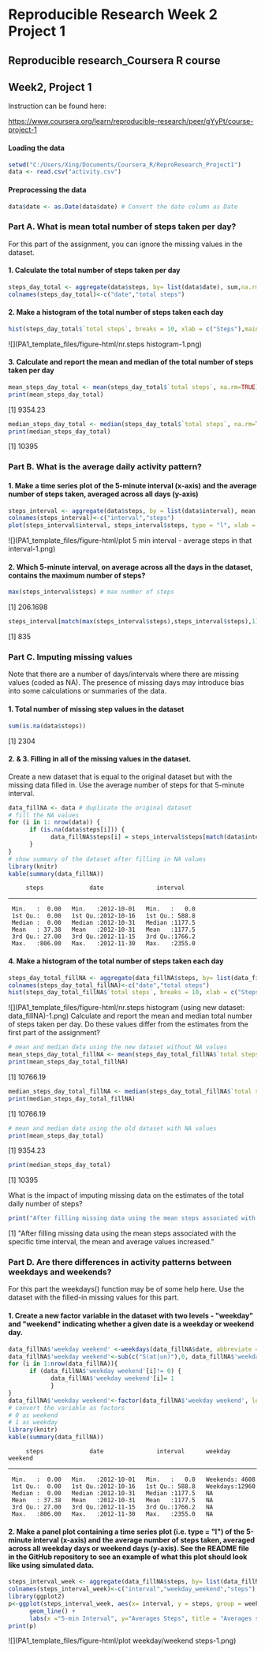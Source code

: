 # Reproducible Research Week 2 Project 1

## Reproducible research_Coursera R course

## Week2, Project 1

Instruction can be found here:

https://www.coursera.org/learn/reproducible-research/peer/gYyPt/course-project-1




#### Loading the data

```r
setwd("C:/Users/Xing/Documents/Coursera_R/ReproResearch_Project1")
data <- read.csv("activity.csv")
```

#### Preprocessing the data

```r
data$date <- as.Date(data$date) # Convert the date column as Date
```

### Part A. What is mean total number of steps taken per day?
For this part of the assignment, you can ignore the missing values in the dataset.

#### 1. Calculate the total number of steps taken per day

```r
steps_day_total <- aggregate(data$steps, by= list(data$date), sum,na.rm =TRUE)
colnames(steps_day_total)<-c("date","total steps")
```

#### 2. Make a histogram of the total number of steps taken each day

```r
hist(steps_day_total$`total steps`, breaks = 10, xlab = c("Steps"),main = c("Total number of steps taken each day"))
```

![](PA1_template_files/figure-html/nr.steps histogram-1.png)<!-- -->

#### 3. Calculate and report the mean and median of the total number of steps taken per day

```r
mean_steps_day_total <- mean(steps_day_total$`total steps`, na.rm=TRUE) # mean
print(mean_steps_day_total)
```

[1] 9354.23

```r
median_steps_day_total <- median(steps_day_total$`total steps`, na.rm=TRUE) # median
print(median_steps_day_total)
```

[1] 10395

### Part B. What is the average daily activity pattern?
#### 1. Make a time series plot of the 5-minute interval (x-axis) and the average number of steps taken, averaged across all days (y-axis)

```r
steps_interval <- aggregate(data$steps, by = list(data$interval), mean,na.rm =TRUE)
colnames(steps_interval)<-c("interval","steps")
plot(steps_interval$interval, steps_interval$steps, type = "l", xlab = c("5-minute interval"), ylab = c("Average number of steps"), main = c("Average daily activity pattern"))
```

![](PA1_template_files/figure-html/plot 5 min interval - average steps in that interval-1.png)<!-- -->

#### 2. Which 5-minute interval, on average across all the days in the dataset, contains the maximum number of steps?

```r
max(steps_interval$steps) # max number of steps
```

[1] 206.1698

```r
steps_interval[match(max(steps_interval$steps),steps_interval$steps),1] # max number of steps at this interval
```

[1] 835

### Part C. Imputing missing values
Note that there are a number of days/intervals where there are missing values (coded as NA). The presence of missing days may introduce bias into some calculations or summaries of the data.
#### 1. Total number of missing step values in the dataset

```r
sum(is.na(data$steps))
```

[1] 2304

#### 2. & 3. Filling in all of the missing values in the dataset.
Create a new dataset that is equal to the original dataset but with the missing data filled in.
Use the average number of steps for that 5-minute interval.

```r
data_fillNA <- data # duplicate the original dataset
# fill the NA values
for (i in 1: nrow(data)) {
      if (is.na(data$steps[i])) {
            data_fillNA$steps[i] = steps_interval$steps[match(data$interval[i], steps_interval$interval)]
      }
}
# show summary of the dataset after filling in NA values
library(knitr)
kable(summary(data_fillNA))
```

         steps             date               interval    
---  ---------------  -------------------  ---------------
     Min.   :  0.00   Min.   :2012-10-01   Min.   :   0.0 
     1st Qu.:  0.00   1st Qu.:2012-10-16   1st Qu.: 588.8 
     Median :  0.00   Median :2012-10-31   Median :1177.5 
     Mean   : 37.38   Mean   :2012-10-31   Mean   :1177.5 
     3rd Qu.: 27.00   3rd Qu.:2012-11-15   3rd Qu.:1766.2 
     Max.   :806.00   Max.   :2012-11-30   Max.   :2355.0 

####  4. Make a histogram of the total number of steps taken each day 

```r
steps_day_total_fillNA <- aggregate(data_fillNA$steps, by= list(data_fillNA$date), sum, na.rm =TRUE)
colnames(steps_day_total_fillNA)<-c("date","total steps")
hist(steps_day_total_fillNA$`total steps`, breaks = 10, xlab = c("Steps"),main = c("Total number of steps taken each day New Dataset"))
```

![](PA1_template_files/figure-html/nr.steps histogram (using new dataset: data_fillNA)-1.png)<!-- -->
Calculate and report the mean and median total number of steps taken per day. 
Do these values differ from the estimates from the first part of the assignment? 

```r
# mean and median data using the new dataset without NA values
mean_steps_day_total_fillNA <- mean(steps_day_total_fillNA$`total steps`, na.rm=TRUE) # mean
print(mean_steps_day_total_fillNA)
```

[1] 10766.19

```r
median_steps_day_total_fillNA <- median(steps_day_total_fillNA$`total steps`, na.rm=TRUE) # median
print(median_steps_day_total_fillNA)
```

[1] 10766.19

```r
# mean and median data using the old dataset with NA values
print(mean_steps_day_total)
```

[1] 9354.23

```r
print(median_steps_day_total)
```

[1] 10395

What is the impact of imputing missing data on the estimates of the total daily number of steps?

```r
print("After filling missing data using the mean steps associated with the specific time interval, the mean and average values increased.")
```

[1] "After filling missing data using the mean steps associated with the specific time interval, the mean and average values increased."

### Part D. Are there differences in activity patterns between weekdays and weekends?
For this part the weekdays() function may be of some help here. Use the dataset with the filled-in missing values for this part.

#### 1. Create a new factor variable in the dataset with two levels - "weekday" and "weekend" indicating whether a given date is a weekday or weekend day.

```r
data_fillNA$'weekday weekend' <-weekdays(data_fillNA$date, abbreviate = TRUE)
data_fillNA$'weekday weekend'<-sub(c("S(at|un)"),0, data_fillNA$'weekday weekend')
for (i in 1:nrow(data_fillNA)){
      if (data_fillNA$'weekday weekend'[i]!= 0) {
            data_fillNA$'weekday weekend'[i]= 1
            }
}
data_fillNA$'weekday weekend'<-factor(data_fillNA$'weekday weekend', levels = c(0,1), labels = c("Weekends","Weekdays")) 
# convert the variable as factors
# 0 as weekend
# 1 as weekday
library(knitr)
kable(summary(data_fillNA))
```

         steps             date               interval      weekday weekend 
---  ---------------  -------------------  ---------------  ----------------
     Min.   :  0.00   Min.   :2012-10-01   Min.   :   0.0   Weekends: 4608  
     1st Qu.:  0.00   1st Qu.:2012-10-16   1st Qu.: 588.8   Weekdays:12960  
     Median :  0.00   Median :2012-10-31   Median :1177.5   NA              
     Mean   : 37.38   Mean   :2012-10-31   Mean   :1177.5   NA              
     3rd Qu.: 27.00   3rd Qu.:2012-11-15   3rd Qu.:1766.2   NA              
     Max.   :806.00   Max.   :2012-11-30   Max.   :2355.0   NA              

#### 2. Make a panel plot containing a time series plot (i.e. type = "l") of the 5-minute interval (x-axis) and the average number of steps taken, averaged across all weekday days or weekend days (y-axis). See the README file in the GitHub repository to see an example of what this plot should look like using simulated data.

```r
steps_interval_week <- aggregate(data_fillNA$steps, by= list(data_fillNA$interval,data_fillNA$'weekday weekend'), mean, na.rm =TRUE)
colnames(steps_interval_week)<-c("interval","weekday_weekend","steps")
library(ggplot2)
p<-ggplot(steps_interval_week, aes(x= interval, y = steps, group = weekday_weekend, colour = weekday_weekend)) +
      geom_line() +
      labs(x ="5-min Interval", y="Averages Steps", title = "Averages steps across all weekedays/weekends")
print(p)
```

![](PA1_template_files/figure-html/plot weekday/weekend steps-1.png)<!-- -->

